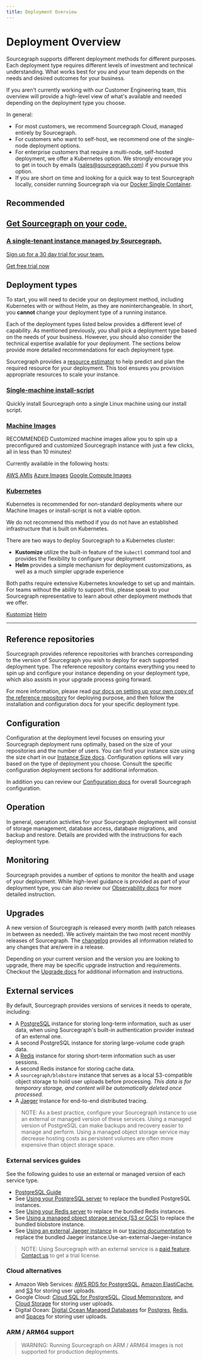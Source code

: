```yaml
---
title: Deployment Overview
---
```


# Deployment Overview

Sourcegraph supports different deployment methods for different purposes. Each deployment type requires different levels of investment and technical understanding. What works best for you and your team depends on the needs and desired outcomes for your business.

If you aren't currently working with our Customer Engineering team, this overview will provide a high-level view of what's available and needed depending on the deployment type you choose.

In general:

- For most customers, we recommend Sourcegraph Cloud, managed entirely by Sourcegraph.
- For customers who want to self-host, we recommend one of the single-node deployment options.
- For enterprise customers that require a multi-node, self-hosted deployment, we offer a Kubernetes option. We strongly encourage you to get in touch by emails (sales@sourcegraph.com) if you pursue this option.
- If you are short on time and looking for a quick way to test Sourcegraph locally, consider running Sourcegraph via our [Docker Single Container](docker-single-container/index.md).

## Recommended

<div>
  <a class="cloud-cta" href="https://signup.sourcegraph.com" target="_blank" rel="noopener noreferrer">
    <div class="cloud-cta-copy">
      <h2>Get Sourcegraph on your code.</h2>
      <h3>A single-tenant instance managed by Sourcegraph.</h3>
      <p>Sign up for a 30 day trial for your team.</p>
    </div>
    <div class="cloud-cta-btn-container">
      <div class="visual-btn">Get free trial now</div>
    </div>
  </a>
</div>

## Deployment types

To start, you will need to decide your on deployment method, including Kubernetes with or without Helm, as they are noninterchangeable. In short, you **cannot** change your deployment type of a running instance.

Each of the deployment types listed below provides a different level of capability. As mentioned previously, you shall pick a deployment type based on the needs of your business. However, you should also consider the technical expertise available for your deployment. The sections below provide more detailed recommendations for each deployment type.

Sourcegraph provides a [resource estimator](resource_estimator.md) to help predict and plan the required resource for your deployment. This tool ensures you provision appropriate resources to scale your instance.


### [Single-machine install-script](single-node/script.md) 

Quickly install Sourcegraph onto a single Linux machine using our install script.

### [Machine Images](machine-images/index.md) 

<span class="badge badge-note">RECOMMENDED</span> Customized machine images allow you to spin up a preconfigured and customized Sourcegraph instance with just a few clicks, all in less than 10 minutes!

Currently available in the following hosts:

<div class="getting-started">
  <a class="btn btn-secondary text-center" href="machine-images/aws-ami"><span>AWS AMIs</span></a>
  <a class="btn btn-secondary text-center" href="machine-images/azure"><span>Azure Images</span></a>
  <a class="btn btn-secondary text-center" href="machine-images/gce"><span>Google Compute Images</span></a>
</div>

### [Kubernetes](kubernetes/index.md)

Kubernetes is recommended for non-standard deployments where our Machine Images or install-script is not a viable option.

We do not recommend this method if you do not have an established infrastructure that is built on Kubernetes.

There are two ways to deploy Sourcegraph to a Kubernetes cluster:

- **Kustomize** utilize the built-in feature of the `kubectl` command tool and provides the flexibility to configure your deployment
- **Helm** provides a simple mechanism for deployment customizations, as well as a much simpler upgrade experience

Both paths require extensive Kubernetes knowledge to set up and maintain. For teams without the ability to support this, please speak to your Sourcegraph representative to learn about other deployment methods that we offer.

<div class="getting-started">
  <a class="btn btn-secondary text-center" href="kubernetes/kustomize/index"><span>Kustomize</span></a>
  <a class="btn btn-secondary text-center" href="kubernetes/helm"><span>Helm</span></a>
</div>

---

## Reference repositories

Sourcegraph provides reference repositories with branches corresponding to the version of Sourcegraph you wish to deploy for each supported deployment type. The reference repository contains everything you need to spin up and configure your instance depending on your deployment type, which also assists in your upgrade process going forward.

For more information, please read [our docs on setting up your own copy of the reference repository](repositories.md) for deploying purpose, and then follow the installation and configuration docs for your specific deployment type.

## Configuration

Configuration at the deployment level focuses on ensuring your Sourcegraph deployment runs optimally, based on the size of your repositories and the number of users. You can find your instance size using the size chart in our [Instance Size docs](instance-size.md). Configuration options will vary based on the type of deployment you choose. Consult the specific configuration deployment sections for additional information.

In addition you can review our [Configuration docs](../config/index.md) for overall Sourcegraph configuration.

## Operation

In general, operation activities for your Sourcegraph deployment will consist of storage management, database access, database migrations, and backup and restore. Details are provided with the instructions for each deployment type.

## Monitoring

Sourcegraph provides a number of options to monitor the health and usage of your deployment. While high-level guidance is provided as part of your deployment type, you can also review our [Observability docs](../observability/index.md) for more detailed instruction.

## Upgrades

A new version of Sourcegraph is released every month (with patch releases in between as needed). We actively maintain the two most recent monthly releases of Sourcegraph. The [changelog](../../CHANGELOG.md) provides all information related to any changes that are/were in a release.

Depending on your current version and the version you are looking to upgrade, there may be specific upgrade instruction and requirements. Checkout the [Upgrade docs](../updates/index.md) for additional information and instructions.

## External services

By default, Sourcegraph provides versions of services it needs to operate, including:

- A [PostgreSQL](https://www.postgresql.org/) instance for storing long-term information, such as user data, when using Sourcegraph's built-in authentication provider instead of an external one.
- A second PostgreSQL instance for storing large-volume code graph data.
- A [Redis](https://redis.io/) instance for storing short-term information such as user sessions.
- A second Redis instance for storing cache data.
- A `sourcegraph/blobstore` instance that serves as a local S3-compatible object storage to hold user uploads before processing. _This data is for temporary storage, and content will be automatically deleted once processed._
- A [Jaeger](https://www.jaegertracing.io/) instance for end-to-end distributed tracing.

> NOTE: As a best practice, configure your Sourcegraph instance to use an external or managed version of these services. Using a managed version of PostgreSQL can make backups and recovery easier to manage and perform. Using a managed object storage service may decrease hosting costs as persistent volumes are often more expensive than object storage space.

### External services guides

See the following guides to use an external or managed version of each service type.

- [PostgreSQL Guide](../postgres.md)
- See [Using your PostgreSQL server](../external_services/postgres.md) to replace the bundled PostgreSQL instances.
- See [Using your Redis server](../external_services/redis.md) to replace the bundled Redis instances.
- See [Using a managed object storage service (S3 or GCS)](../external_services/object_storage.md) to replace the bundled blobstore instance.
- See [Using an external Jaeger instance](../observability/tracing.md#use-an-external-jaeger-instance) in our [tracing documentation](../observability/tracing.md) to replace the bundled Jaeger instance.Use-an-external-Jaeger-instance

> NOTE: Using Sourcegraph with an external service is a [paid feature](https://about.sourcegraph.com/pricing). [Contact us](https://about.sourcegraph.com/contact/sales) to get a trial license.

### Cloud alternatives

- Amazon Web Services: [AWS RDS for PostgreSQL](https://aws.amazon.com/rds/), [Amazon ElastiCache](https://aws.amazon.com/elasticache/redis/), and [S3](https://aws.amazon.com/s3/) for storing user uploads.
- Google Cloud: [Cloud SQL for PostgreSQL](https://cloud.google.com/sql/docs/postgres/), [Cloud Memorystore](https://cloud.google.com/memorystore/), and [Cloud Storage](https://cloud.google.com/storage) for storing user uploads.
- Digital Ocean: [Digital Ocean Managed Databases](https://www.digitalocean.com/products/managed-databases/) for [Postgres](https://www.digitalocean.com/products/managed-databases-postgresql/), [Redis](https://www.digitalocean.com/products/managed-databases-redis/), and [Spaces](https://www.digitalocean.com/products/spaces/) for storing user uploads.

### ARM / ARM64 support

> WARNING: Running Sourcegraph on ARM / ARM64 images is not supported for production deployments.
